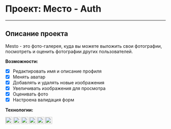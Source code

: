 # Проект: Место - Auth
_______
## Описание проекта
Mesto - это фото-галерея, куда вы можете выложить свои фотографии, посмотреть и оценить фотографии других пользователей.

**Возможности:**
- [x] Редактировать имя и описание профиля
- [x] Менять аватар
- [x] Добавлять и удалять новые изображения
- [x] Увеличивать изображения для просмотра
- [x] Оценивать фото
- [x] Настроена валидация форм

**Технологии:**  

<img align="left" width="22px" src="https://simpleicons.org/icons/html5.svg" />
<img align="left" width="22px" src="https://simpleicons.org/icons/css3.svg" />
<img align="left" width="22px" src="https://simpleicons.org/icons/javascript.svg" />
<img align="left" width="22px" src="https://simpleicons.org/icons/react.svg" />
<img align="left" width="22px" src="https://simpleicons.org/icons/node-dot-js.svg" />
<img align="left" width="22px" src="https://simpleicons.org/icons/nodemon.svg" />

  

